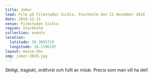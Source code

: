 ```yaml
---
title: Joker
lead: Film på Filmstaden Sickla, Stockholm den 11 december 2019
date: 2019-12-11
venue: Filmstaden Sickla
region: Stockholm
collection: events
location:
  latitude: 59.3055719
  longitude: 18.1196197
layout: movie.hbs
img: joker-2019.jpg
---
```


Skitigt, tragiskt, orättvist och fullt av misär. Precis som man vill ha det!
